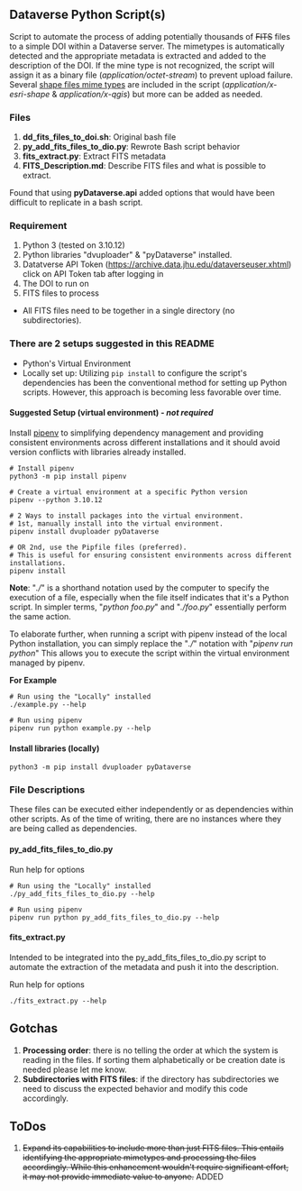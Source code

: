 ## Dataverse Python Script(s)
Script to automate the process of adding potentially thousands of ~~FITS~~ files to a simple DOI within a Dataverse server. The mimetypes is automatically detected and the appropriate metadata is extracted and added to the description of the DOI. If the mine type is not recognized, the script will assign it as a binary file (_application/octet-stream_) to prevent upload failure. Several [shape files mime types](https://en.wikipedia.org/wiki/Shapefile) are included in the script (_application/x-esri-shape_ & _application/x-qgis_) but more can be added as needed.

### Files
1. __dd_fits_files_to_doi.sh__: Original bash file
1. __py_add_fits_files_to_dio.py__: Rewrote Bash script behavior
1. __fits_extract.py__: Extract FITS metadata
1. __FITS_Description.md__: Describe FITS files and what is possible to extract.

Found that using __pyDataverse.api__ added options that would have been difficult to replicate in a bash script.

### Requirement
1. Python 3 (tested on 3.10.12)
1. Python libraries "dvuploader" & "pyDataverse" installed.
1. Datatverse API Token (https://archive.data.jhu.edu/dataverseuser.xhtml) click on API Token tab after logging in
1. The DOI to run on
1. FITS files to process
  - All FITS files need to be together in a single directory (no subdirectories).

### There are 2 setups suggested in this README
- Python's Virtual Environment
- Locally set up: Utilizing `pip install` to configure the script's dependencies has been the conventional method for setting up Python scripts. However, this approach is becoming less favorable over time.

#### Suggested Setup (virtual environment) - _not required_
Install [pipenv](https://pipenv.pypa.io/en/latest/installation.html) to simplifying dependency management and providing consistent environments across different installations and it should avoid version conflicts with libraries already installed.
```shell
# Install pipenv
python3 -m pip install pipenv

# Create a virtual environment at a specific Python version
pipenv --python 3.10.12

# 2 Ways to install packages into the virtual environment.
# 1st, manually install into the virtual environment.
pipenv install dvuploader pyDataverse

# OR 2nd, use the Pipfile files (preferred).
# This is useful for ensuring consistent environments across different installations.
pipenv install
```

__Note__: "_./_" is a shorthand notation used by the computer to specify the execution of a file, especially when the file itself indicates that it's a Python script. In simpler terms, "_python foo.py_" and "_./foo.py_" essentially perform the same action.

To elaborate further, when running a script with pipenv instead of the local Python installation, you can simply replace the "_./_" notation with "_pipenv run python_" This allows you to execute the script within the virtual environment managed by pipenv.

__For Example__
```shell
# Run using the "Locally" installed
./example.py --help

# Run using pipenv
pipenv run python example.py --help
```

#### Install libraries (locally)
```shell
python3 -m pip install dvuploader pyDataverse
```

### File Descriptions
These files can be executed either independently or as dependencies within other scripts. As of the time of writing, there are no instances where they are being called as dependencies.

#### py_add_fits_files_to_dio.py
Run help for options
```shell
# Run using the "Locally" installed
./py_add_fits_files_to_dio.py --help

# Run using pipenv
pipenv run python py_add_fits_files_to_dio.py --help
```

#### fits_extract.py
Intended to be integrated into the py_add_fits_files_to_dio.py script to automate the extraction of the metadata and push it into the description.

Run help for options
```shell
./fits_extract.py --help
```

## Gotchas
1. __Processing order__: there is no telling the order at which the system is reading in the files. If sorting them alphabetically or be creation date is needed please let me know.
1. __Subdirectories with FITS files__: if the directory has subdirectories we need to discuss the expected behavior and modify this code accordingly.

## ToDos
1. ~~Expand its capabilities to include more than just FITS files. This entails identifying the appropriate mimetypes and processing the files accordingly. While this enhancement wouldn't require significant effort, it may not provide immediate value to anyone.~~ ADDED
